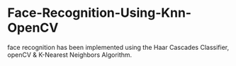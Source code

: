 # Face-Recognition-Using-Knn-OpenCV
face recognition has been implemented using the Haar Cascades Classifier, openCV &amp; K-Nearest Neighbors Algorithm.
